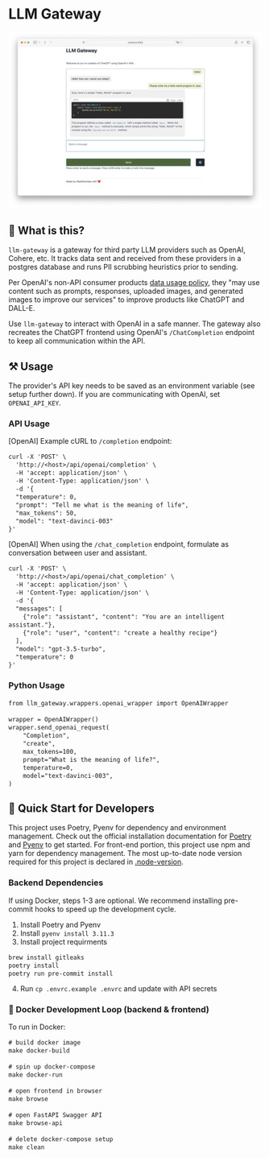 # LLM Gateway

<p align="center">
  <img src="./docs/images/demo.png" />
</p>

## 🤔 What is this?

`llm-gateway` is a gateway for third party LLM providers such as OpenAI, Cohere, etc. It tracks data sent and received from these providers in a postgres database and runs PII scrubbing heuristics prior to sending.

Per OpenAI's non-API consumer products [data usage policy](https://help.openai.com/en/articles/7039943-data-usage-for-consumer-services-faq), they "may use content such as prompts, responses, uploaded images, and generated images to improve our services" to improve products like ChatGPT and DALL-E.

Use `llm-gateway` to interact with OpenAI in a safe manner. The gateway also recreates the ChatGPT frontend using OpenAI's `/ChatCompletion` endpoint to keep all communication within the API.

## ⚒️ Usage

The provider's API key needs to be saved as an environment variable (see setup further down). If you are communicating with OpenAI, set `OPENAI_API_KEY`.

### API Usage
[OpenAI] Example cURL to `/completion` endpoint:
```
curl -X 'POST' \
  'http://<host>/api/openai/completion' \
  -H 'accept: application/json' \
  -H 'Content-Type: application/json' \
  -d '{
  "temperature": 0,
  "prompt": "Tell me what is the meaning of life",
  "max_tokens": 50,
  "model": "text-davinci-003"
}'
```

[OpenAI] When using the `/chat_completion` endpoint, formulate as conversation between user and assistant.
```
curl -X 'POST' \
  'http://<host>/api/openai/chat_completion' \
  -H 'accept: application/json' \
  -H 'Content-Type: application/json' \
  -d '{
  "messages": [
    {"role": "assistant", "content": "You are an intelligent assistant."},
    {"role": "user", "content": "create a healthy recipe"}
  ],
  "model": "gpt-3.5-turbo",
  "temperature": 0
}'
```

### Python Usage

```python3
from llm_gateway.wrappers.openai_wrapper import OpenAIWrapper

wrapper = OpenAIWrapper()
wrapper.send_openai_request(
    "Completion",
    "create",
    max_tokens=100,
    prompt="What is the meaning of life?",
    temperature=0,
    model="text-davinci-003",
)
```

## 🚀 Quick Start for Developers

This project uses Poetry, Pyenv for dependency and environment management. Check out the official installation documentation for [Poetry](https://python-poetry.org/docs/#installing-with-the-official-installer) and [Pyenv](https://github.com/pyenv/pyenv) to get started.
For front-end portion, this project use npm and yarn for dependency management. The most up-to-date node version required for this project is declared in [.node-version](./front_end/.node-version).

### Backend Dependencies

If using Docker, steps 1-3 are optional. We recommend installing pre-commit hooks to speed up the development cycle.

1. Install Poetry and Pyenv
2. Install `pyenv install 3.11.3`
3. Install project requirments
```
brew install gitleaks
poetry install
poetry run pre-commit install
```
4. Run `cp .envrc.example .envrc` and update with API secrets

### 🐳 Docker Development Loop (backend & frontend)

To run in Docker:

```
# build docker image
make docker-build

# spin up docker-compose
make docker-run

# open frontend in browser
make browse

# open FastAPI Swagger API
make browse-api

# delete docker-compose setup
make clean
```
